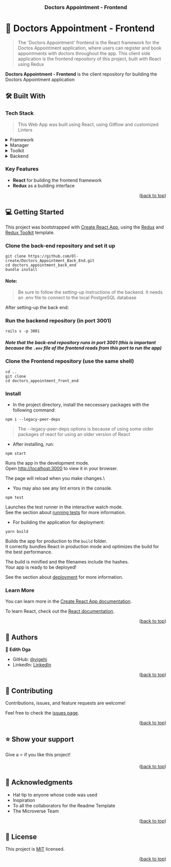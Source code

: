 <a name="readme-top"></a>

<div align="center">
  <br/>
  <h3><b>Doctors Appointment - Frontend</b></h3>
</div>


# 📖 Doctors Appointment - Frontend <a name="about-project"></a>

> The 'Doctors Appointment' frontend is the React framework for the Doctos Appointment application, where users can register and book appointments with doctors throughout the app. This client side application is the frontend repository of this project, built with React using Redux

**Doctors Appointment - Frontend** is the client repository for building the Doctors Appointment application

## 🛠 Built With <a name="built-with"></a>

### Tech Stack <a name="tech-stack"></a>

> This Web App was built using React, using Gitflow and customized Linters

<details>
<summary>Framework</summary>
  <ul>
    <li><a href="https://github.com/facebook/create-react-app">React</a></li>
  </ul>
</details>

<details>
  <summary>Manager</summary>
  <ul>
    <li><a href="https://redux.js.org/">Redux</a></li>
  </ul>
</details>

<details>
  <summary>Toolkit</summary>
  <ul>
    <li><a href="https://redux-toolkit.js.org/">Redux-toolkit</a></li>
  </ul>
</details>

<details>
<summary>Backend</summary>
  <ul>
    <li><a href="https://github.com/Ol-create/Doctors_Appointment_Back_End">RoR Backend Repository</a></li>
  </ul>
</details>


### Key Features <a name="key-features"></a>

- **React** for building the frontend framework
- **Redux** as a building interface

<p align="right">(<a href="#readme-top">back to top</a>)</p>

## 💻 Getting Started <a name="getting-started"></a>

This project was bootstrapped with [Create React App](https://github.com/facebook/create-react-app), using the [Redux](https://redux.js.org/) and [Redux Toolkit](https://redux-toolkit.js.org/) template.

### Clone the back-end repository and set it up

```
git clone https://github.com/Ol-create/Doctors_Appointment_Back_End.git
cd doctors_appointment_back_end
bundle install
```

#### Note: 
> Be sure to follow the setting-up instructions of the backend. It needs an .env file to connect to the local PostgreSQL database

After setting-up the back end:

### Run the backend repository (in port 3001)
```
rails s -p 3001
```
##### Note that the back-end repository runs in port 3001 (this is important because the `.env` file of the frontend reads from this port to run the app)

### Clone the Frontend repository (use the same shell)

```shell
cd ..
git clone 
cd doctors_appointment_front_end
```

### Install

- In the project directory, install the neccessary packages with the following command:

```
npm i --legacy-peer-deps
```
> The --legacy-peer-deps options is because of using some older packages of react for using an older version of React

- After installing, run:

```
npm start
```

Runs the app in the development mode.\
Open [http://localhost:3000](http://localhost:3000) to view it in your browser.

The page will reload when you make changes.\

- You may also see any lint errors in the console.
```
npm test
````

Launches the test runner in the interactive watch mode.\
See the section about [running tests](https://facebook.github.io/create-react-app/docs/running-tests) for more information.

- For building the application for deployment:
```
yarn build
```

Builds the app for production to the `build` folder.\
It correctly bundles React in production mode and optimizes the build for the best performance.

The build is minified and the filenames include the hashes.\
Your app is ready to be deployed!

See the section about [deployment](https://facebook.github.io/create-react-app/docs/deployment) for more information.

### Learn More

You can learn more in the [Create React App documentation](https://facebook.github.io/create-react-app/docs/getting-started).

To learn React, check out the [React documentation](https://reactjs.org/).

<p align="right">(<a href="#readme-top">back to top</a>)</p>

## 👥 Authors <a name="authors"></a>

👤 **Edith Oga**

- GitHub: [@vigehi](https://github.com/vigehi)
- LinkedIn: [LinkedIn](update-link)

<p align="right">(<a href="#readme-top">back to top</a>)</p>

## 🤝 Contributing <a name="contributing"></a>

Contributions, issues, and feature requests are welcome!

Feel free to check the [issues page](../../issues/).

<p align="right">(<a href="#readme-top">back to top</a>)</p>

## ⭐️ Show your support <a name="support"></a>

Give a ⭐️ if you like this project!

<p align="right">(<a href="#readme-top">back to top</a>)</p>

## 🙏 Acknowledgments <a name="acknowledgements"></a>

- Hat tip to anyone whose code was used
- Inspiration
- To all the collaborators for the Readme Template
- The Microverse Team

<p align="right">(<a href="#readme-top">back to top</a>)</p>

## 📝 License <a name="license"></a>

This project is [MIT](./LICENSE) licensed.

<p align="right">(<a href="#readme-top">back to top</a>)</p>
